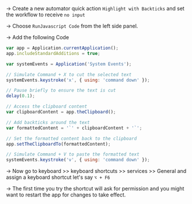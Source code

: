 → Create a new automator quick action `Highlight with Backticks` and set the workflow to receive `no input`

→ Choose `RunJavascript Code` from the left side panel. 

→ Add the following Code 

```js
var app = Application.currentApplication();
app.includeStandardAdditions = true;

var systemEvents = Application('System Events');

// Simulate Command + X to cut the selected text
systemEvents.keystroke('x', { using: 'command down' });

// Pause briefly to ensure the text is cut
delay(0.1);

// Access the clipboard content
var clipboardContent = app.theClipboard();

// Add backticks around the text
var formattedContent = '`' + clipboardContent + '`';

// Set the formatted content back to the clipboard
app.setTheClipboardTo(formattedContent);

// Simulate Command + V to paste the formatted text
systemEvents.keystroke('v', { using: 'command down' });
```

→ Now go to keyboard >> keyboard shortcuts >> services >> General and assign a keyboard shortcut let's say `⌥ + F6`

→ The first time you try the shortcut will ask for permission and you might want to restart the app for changes to take effect. 
